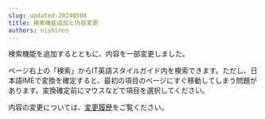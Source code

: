 ```yaml
---
slug: updated-20240508
title: 検索機能追加と内容変更
authors: nishinos
---
```


検索機能を追加するとともに、内容を一部変更しました。

ページ右上の「検索」からIT英語スタイルガイド内を検索できます。ただし、日本語IMEで変換を確定すると、最初の項目のページにすぐ移動してしまう問題があります。変換確定前にマウスなどで項目を選択してください。

内容の変更については、[変更履歴](../docs/revision-history)をご覧ください。